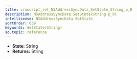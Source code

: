```yaml
---
title: crmscript_ref_NSAddressSyncData_SetState_String_p_0
description: NSAddressSyncData.SetState(String p_0)
intellisense: NSAddressSyncData.SetState
sortOrder: 639
keywords: SetState(String)
so.topic: reference
---
```



* **State:** String
* **Returns:** String


